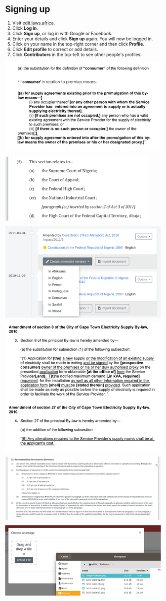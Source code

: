 # Signing up

1. Visit [edit.laws.africa](https://edit.laws.africa). 
2. Click **Log in**.
3. Click **Sign up**, or log in with Google or Facebook.
4. Enter your details and click **Sign up** again. You will now be logged in.
5. Click on your name in the top-right corner and then click **Profile**.
6. Click **Edit profile** to correct or add details.
7. Click **Contributors** in the top-left to see other people's profiles.

![](../.gitbook/assets/image.png)

![](../.gitbook/assets/image%20%2826%29.png)

![](../.gitbook/assets/image%20%2811%29.png)

![](../.gitbook/assets/image%20%2848%29.png)

![](../.gitbook/assets/image%20%2822%29.png)

![](../.gitbook/assets/image%20%2853%29.png)

